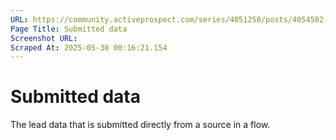 ```yaml
---
URL: https://community.activeprospect.com/series/4051250/posts/4054502-activeprospect-product-glossary
Page Title: Submitted data
Screenshot URL: 
Scraped At: 2025-05-30 00:16:21.154
---
```


# Submitted data

The lead data that is submitted directly from a source in a flow.